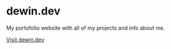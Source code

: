 # dewin.dev

My portofolio website with all of my projects and info about me.

[Visit dewin.dev ](https://dewin.dev)
